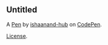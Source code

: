 Untitled
--------


A [Pen](https://codepen.io/ishaanand-hub/pen/vEBXdBo) by [ishaanand-hub](https://codepen.io/ishaanand-hub) on [CodePen](https://codepen.io).

[License](https://codepen.io/license/pen/vEBXdBo).